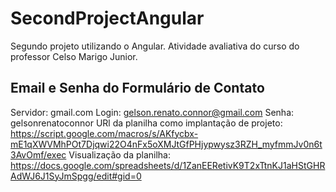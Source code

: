 # SecondProjectAngular
Segundo projeto utilizando o Angular. Atividade avaliativa do curso do professor Celso Marigo Junior.

## Email e Senha do Formulário de Contato
Servidor: gmail.com
Login: gelson.renato.connor@gmail.com
Senha: gelsonrenatoconnor
URl da planilha como implantação de projeto: https://script.google.com/macros/s/AKfycbx-mE1qXWVMhPOt7Djqwi22O4nFx5oXMJtGfPHjypwysz3RZH_myfmmJv0n6t3AvOmf/exec
Visualização da planilha: https://docs.google.com/spreadsheets/d/1ZanEERetivK9T2xTtnKJ1aHStGHRAdWJ6J1SyJmSpgg/edit#gid=0

